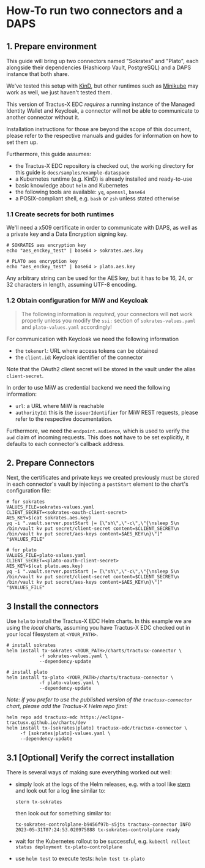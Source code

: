 # How-To run two connectors and a DAPS

## 1. Prepare environment

This guide will bring up two connectors named "Sokrates" and "Plato", each alongside their dependencies (Hashicorp
Vault, PostgreSQL) and a DAPS instance that both share.

We've tested this setup with [KinD](https://kind.sigs.k8s.io/), but other runtimes such
as [Minikube](https://minikube.sigs.k8s.io/docs/start/) may work as well, we just haven't tested them.

This version of Tractus-X EDC _requires_ a running instance of the Managed Identity Wallet and Keycloak, a connector
will not be able to communicate to another connector without it.

Installation instructions for those are beyond the scope of this document, please refer to the respective manuals and
guides for information on how to set them up.

Furthermore, this guide assumes:

- the Tractus-X EDC repository is checked out, the working directory for this guide is `docs/samples/example-dataspace`
- a Kubernetes runtime (e.g. KinD) is already installed and ready-to-use
- basic knowledge about `helm` and Kubernetes
- the following tools are available: `yq`, `openssl`, `base64`
- a POSIX-compliant shell, e.g. `bash` or `zsh` unless stated otherwise

### 1.1 Create secrets for both runtimes

We'll need a x509 certificate in order to communicate with DAPS, as well as a private key and a Data Encryption signing
key.

```shell
# SOKRATES aes encryption key
echo "aes_enckey_test" | base64 > sokrates.aes.key

# PLATO aes encryption key
echo "aes_enckey_test" | base64 > plato.aes.key
```

Any arbitrary string can be used for the AES key, but it has to be 16, 24, or 32 characters in length, assuming UTF-8
encoding.

### 1.2 Obtain configuration for MiW and Keycloak

> The following information is _required_, your connectors will **not** work properly unless you
> modify the `ssi:` section of `sokrates-values.yaml` and `plato-values.yaml` accordingly!

For communication with Keycloak we need the following information

- the `tokenurl`: URL where access tokens can be obtained
- the `client.id`: Keycloak identifier of the connector

Note that the OAuth2 client secret will be stored in the vault under the alias `client-secret`.

In order to use MiW as credential backend we need the following information:

- `url`: a URL where MiW is reachable
- `authorityId`: this is the `issuerIdentifier` for MiW REST requests, please refer to the respective documentation.

Furthermore, we need the `endpoint.audience`, which is used to verify the `aud` claim of incoming requests. This does **not** have to be set explicitly, it defaults to each connector's callback address.

## 2. Prepare Connectors

Next, the certificates and private keys we created previously must be stored in each connector's vault by injecting
a `postStart` element to the chart's configuration file:

```shell
# for sokrates
VALUES_FILE=sokrates-values.yaml
CLIENT_SECRET=<sokrates-oauth-client-secret>
AES_KEY=$(cat sokrates.aes.key)
yq -i ".vault.server.postStart |= [\"sh\",\"-c\",\"{\nsleep 5\n
/bin/vault kv put secret/client-secret content=$CLIENT_SECRET\n
/bin/vault kv put secret/aes-keys content=$AES_KEY\n}\"]" "$VALUES_FILE"

# for plato
VALUES_FILE=plato-values.yaml
CLIENT_SECRET=<plato-oauth-client-secret>
AES_KEY=$(cat plato.aes.key)
yq -i ".vault.server.postStart |= [\"sh\",\"-c\",\"{\nsleep 5\n
/bin/vault kv put secret/client-secret content=$CLIENT_SECRET\n
/bin/vault kv put secret/aes-keys content=$AES_KEY\n}\"]" "$VALUES_FILE"
```

## 3 Install the connectors

Use `helm` to install the Tractus-X EDC Helm charts. In this example we are using the _local_ charts, assuming you have
Tractus-X EDC checked out in your local filesystem at `<YOUR_PATH>`.

```shell
# install sokrates
helm install tx-sokrates <YOUR_PATH>/charts/tractusx-connector \
            -f sokrates-values.yaml \
            --dependency-update

# install plato
helm install tx-plato <YOUR_PATH>/charts/tractusx-connector \
            -f plato-values.yaml \
            --dependency-update
```

_Note: if you prefer to use the published version of the `tractusx-connector` chart, please add the Tractus-X Helm repo
first:_

```shell
helm repo add tractusx-edc https://eclipse-tractusx.github.io/charts/dev
helm install tx-[sokrates|plato] tractusx-edc/tractusx-connector \
     -f [sokrates|plato]-values.yaml \
     --dependency-update
```

## 3.1 [Optional] Verify the correct installation

There is several ways of making sure everything worked out well:

- simply look at the logs of the Helm releases, e.g. with a tool
  like [stern](https://kubernetes.io/blog/2016/10/tail-kubernetes-with-stern/) and look out for a log line similar to:

  ```shell
  stern tx-sokrates
  ```

  then look out for something similar to:

  ```shell
  tx-sokrates-controlplane-b9456f97b-s5jts tractusx-connector INFO 2023-05-31T07:24:53.020975888 tx-sokrates-controlplane ready
  ```

- wait for the Kubernetes rollout to be successful, e.g. `kubectl rollout status deployment tx-plato-controlplane`
- use `helm test` to execute tests: `helm test tx-plato`
